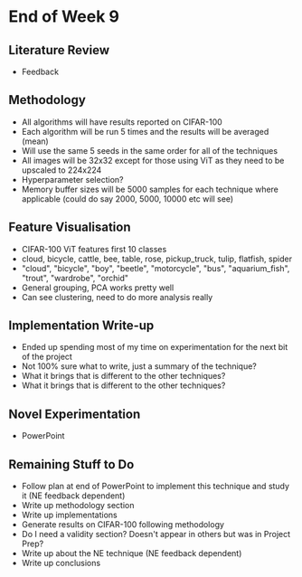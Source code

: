# End of Week 9

## Literature Review
- Feedback

## Methodology
- All algorithms will have results reported on CIFAR-100
- Each algorithm will be run 5 times and the results will be averaged (mean)
- Will use the same 5 seeds in the same order for all of the techniques
- All images will be 32x32 except for those using ViT as they need to be upscaled to 224x224
- Hyperparameter selection?
- Memory buffer sizes will be 5000 samples for each technique where applicable (could do say 2000, 5000, 10000 etc will see)

## Feature Visualisation
- CIFAR-100 ViT features first 10 classes 
- cloud, bicycle, cattle, bee, table, rose, pickup_truck, tulip, flatfish, spider
- "cloud", "bicycle", "boy", "beetle", "motorcycle", "bus", "aquarium_fish", "trout", "wardrobe", "orchid"
- General grouping, PCA works pretty well
- Can see clustering, need to do more analysis really

## Implementation Write-up
- Ended up spending most of my time on experimentation for the next bit of the project
- Not 100% sure what to write, just a summary of the technique? 
- What it brings that is different to the other techniques?
- What it brings that is different to the other techniques?

## Novel Experimentation
- PowerPoint

## Remaining Stuff to Do
- Follow plan at end of PowerPoint to implement this technique and study it (NE feedback dependent)
- Write up methodology section
- Write up implementations
- Generate results on CIFAR-100 following methodology
- Do I need a validity section? Doesn't appear in others but was in Project Prep?
- Write up about the NE technique (NE feedback dependent)
- Write up conclusions